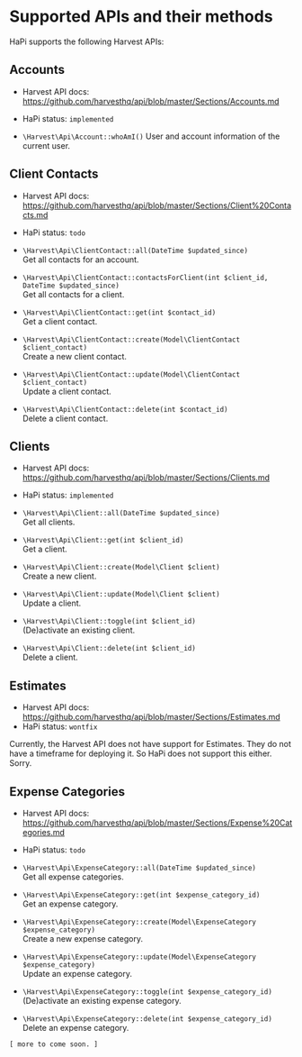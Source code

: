 # Supported APIs and their methods

HaPi supports the following Harvest APIs:

## Accounts
 * Harvest API docs: https://github.com/harvesthq/api/blob/master/Sections/Accounts.md
 * HaPi status: `implemented`

 * `\Harvest\Api\Account::whoAmI()`
   User and account information of the current user.

## Client Contacts
 * Harvest API docs: https://github.com/harvesthq/api/blob/master/Sections/Client%20Contacts.md
 * HaPi status: `todo`

 * `\Harvest\Api\ClientContact::all(DateTime $updated_since)`  
   Get all contacts for an account.
 * `\Harvest\Api\ClientContact::contactsForClient(int $client_id, DateTime $updated_since)`  
   Get all contacts for a client.
 * `\Harvest\Api\ClientContact::get(int $contact_id)`  
   Get a client contact.
 * `\Harvest\Api\ClientContact::create(Model\ClientContact $client_contact)`  
   Create a new client contact.
 * `\Harvest\Api\ClientContact::update(Model\ClientContact $client_contact)`  
   Update a client contact.
 * `\Harvest\Api\ClientContact::delete(int $contact_id)`  
   Delete a client contact.
   
## Clients
 * Harvest API docs: https://github.com/harvesthq/api/blob/master/Sections/Clients.md
 * HaPi status: `implemented`

 * `\Harvest\Api\Client::all(DateTime $updated_since)`  
   Get all clients.
 * `\Harvest\Api\Client::get(int $client_id)`  
   Get a client.
 * `\Harvest\Api\Client::create(Model\Client $client)`  
   Create a new client.
 * `\Harvest\Api\Client::update(Model\Client $client)`  
   Update a client.
 * `\Harvest\Api\Client::toggle(int $client_id)`  
   (De)activate an existing client.
 * `\Harvest\Api\Client::delete(int $client_id)`  
   Delete a client.
   
## Estimates
 * Harvest API docs: https://github.com/harvesthq/api/blob/master/Sections/Estimates.md
 * HaPi status: `wontfix`

Currently, the Harvest API does not have support for Estimates. They do not have a timeframe for deploying it. So HaPi does not support this either. Sorry.

## Expense Categories
 * Harvest API docs: https://github.com/harvesthq/api/blob/master/Sections/Expense%20Categories.md
 * HaPi status: `todo`

 * `\Harvest\Api\ExpenseCategory::all(DateTime $updated_since)`  
   Get all expense categories.
 * `\Harvest\Api\ExpenseCategory::get(int $expense_category_id)`  
   Get an expense category.
 * `\Harvest\Api\ExpenseCategory::create(Model\ExpenseCategory $expense_category)`  
   Create a new expense category.
 * `\Harvest\Api\ExpenseCategory::update(Model\ExpenseCategory $expense_category)`  
   Update an expense category.
 * `\Harvest\Api\ExpenseCategory::toggle(int $expense_category_id)`  
   (De)activate an existing expense category.
 * `\Harvest\Api\ExpenseCategory::delete(int $expense_category_id)`  
   Delete an expense category.

`[ more to come soon. ]`
